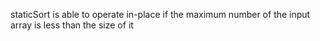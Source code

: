 staticSort is able to operate in-place if the maximum number of the input array is less than the size of it
